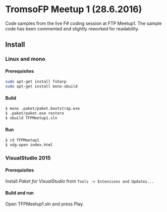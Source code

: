 # TromsoFP Meetup 1 (28.6.2016)

Code samples from the live F# coding session at FTP Meetup1. The sample code
has been commented and slightly reworked for readability.

## Install

### Linux and mono

#### Prerequisites

```bash
sudo apt-get install fsharp
sudo apt-get install mono-xbuild
```

#### Build

```bash
$ mono .paket/paket.bootstrap.exe
$ .paket/paket.exe restore
$ xbuild TFPMeetup1.sln
```

#### Run

```bash
$ cd TFPMeetup1
$ xdg-open index.html
```

### VisualStudio 2015

#### Prerequisites
Install *Paket for VisualStudio* from `Tools -> Extensions and Updates...`

#### Build and run
Open TFPMeetup1.sln and press Play.
